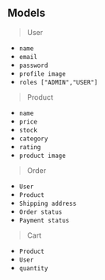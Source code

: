 ## Models

> User
- `name`
- `email`
- `password`
- `profile image`
- `roles ["ADMIN","USER"]`

> Product
- `name`
- `price`
- `stock`
- `category`
- `rating`
- `product image`

> Order
- `User`
- `Product`
- `Shipping address`
- `Order status`
- `Payment status`

> Cart
- `Product`
- `User`
- `quantity`